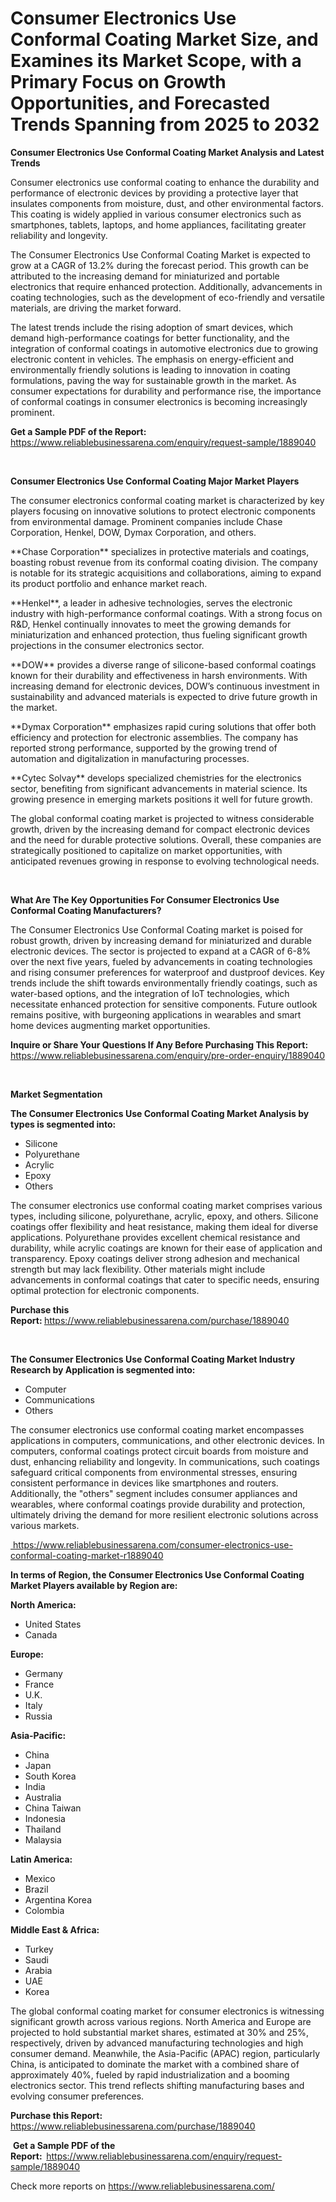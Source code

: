 <p><h1>Consumer Electronics Use Conformal Coating Market Size, and Examines its Market Scope, with a Primary Focus on Growth Opportunities, and Forecasted Trends Spanning from 2025 to 2032</h1></p><p><strong>Consumer Electronics Use Conformal Coating Market Analysis and Latest Trends</strong></p>
<p><p>Consumer electronics use conformal coating to enhance the durability and performance of electronic devices by providing a protective layer that insulates components from moisture, dust, and other environmental factors. This coating is widely applied in various consumer electronics such as smartphones, tablets, laptops, and home appliances, facilitating greater reliability and longevity.</p><p>The Consumer Electronics Use Conformal Coating Market is expected to grow at a CAGR of 13.2% during the forecast period. This growth can be attributed to the increasing demand for miniaturized and portable electronics that require enhanced protection. Additionally, advancements in coating technologies, such as the development of eco-friendly and versatile materials, are driving the market forward. </p><p>The latest trends include the rising adoption of smart devices, which demand high-performance coatings for better functionality, and the integration of conformal coatings in automotive electronics due to growing electronic content in vehicles. The emphasis on energy-efficient and environmentally friendly solutions is leading to innovation in coating formulations, paving the way for sustainable growth in the market. As consumer expectations for durability and performance rise, the importance of conformal coatings in consumer electronics is becoming increasingly prominent.</p></p>
<p><strong>Get a Sample PDF of the Report:&nbsp;</strong> <a href="https://www.reliablebusinessarena.com/enquiry/request-sample/1889040?utm_campaign=2982&utm_medium=2&utm_source=Github&utm_content=ia&utm_term=28032025&utm_id=consumer-electronics-use-conformal-coating">https://www.reliablebusinessarena.com/enquiry/request-sample/1889040</a></p>
<p>&nbsp;</p>
<p><strong>Consumer Electronics Use Conformal Coating Major Market Players</strong></p>
<p><p>The consumer electronics conformal coating market is characterized by key players focusing on innovative solutions to protect electronic components from environmental damage. Prominent companies include Chase Corporation, Henkel, DOW, Dymax Corporation, and others.</p><p>**Chase Corporation** specializes in protective materials and coatings, boasting robust revenue from its conformal coating division. The company is notable for its strategic acquisitions and collaborations, aiming to expand its product portfolio and enhance market reach.</p><p>**Henkel**, a leader in adhesive technologies, serves the electronic industry with high-performance conformal coatings. With a strong focus on R&D, Henkel continually innovates to meet the growing demands for miniaturization and enhanced protection, thus fueling significant growth projections in the consumer electronics sector.</p><p>**DOW** provides a diverse range of silicone-based conformal coatings known for their durability and effectiveness in harsh environments. With increasing demand for electronic devices, DOW’s continuous investment in sustainability and advanced materials is expected to drive future growth in the market.</p><p>**Dymax Corporation** emphasizes rapid curing solutions that offer both efficiency and protection for electronic assemblies. The company has reported strong performance, supported by the growing trend of automation and digitalization in manufacturing processes.</p><p>**Cytec Solvay** develops specialized chemistries for the electronics sector, benefiting from significant advancements in material science. Its growing presence in emerging markets positions it well for future growth.</p><p>The global conformal coating market is projected to witness considerable growth, driven by the increasing demand for compact electronic devices and the need for durable protective solutions. Overall, these companies are strategically positioned to capitalize on market opportunities, with anticipated revenues growing in response to evolving technological needs.</p></p>
<p>&nbsp;</p>
<p><strong>What Are The Key Opportunities For Consumer Electronics Use Conformal Coating Manufacturers?</strong></p>
<p><p>The Consumer Electronics Use Conformal Coating market is poised for robust growth, driven by increasing demand for miniaturized and durable electronic devices. The sector is projected to expand at a CAGR of 6-8% over the next five years, fueled by advancements in coating technologies and rising consumer preferences for waterproof and dustproof devices. Key trends include the shift towards environmentally friendly coatings, such as water-based options, and the integration of IoT technologies, which necessitate enhanced protection for sensitive components. Future outlook remains positive, with burgeoning applications in wearables and smart home devices augmenting market opportunities.</p></p>
<p><strong>Inquire or Share Your Questions If Any Before Purchasing This Report:</strong> <a href="https://www.reliablebusinessarena.com/enquiry/pre-order-enquiry/1889040?utm_campaign=2982&utm_medium=2&utm_source=Github&utm_content=ia&utm_term=28032025&utm_id=consumer-electronics-use-conformal-coating">https://www.reliablebusinessarena.com/enquiry/pre-order-enquiry/1889040</a></p>
<p>&nbsp;</p>
<p><strong>Market Segmentation</strong></p>
<p><strong>The Consumer Electronics Use Conformal Coating Market Analysis by types is segmented into:</strong></p>
<p><ul><li>Silicone</li><li>Polyurethane</li><li>Acrylic</li><li>Epoxy</li><li>Others</li></ul></p>
<p><p>The consumer electronics use conformal coating market comprises various types, including silicone, polyurethane, acrylic, epoxy, and others. Silicone coatings offer flexibility and heat resistance, making them ideal for diverse applications. Polyurethane provides excellent chemical resistance and durability, while acrylic coatings are known for their ease of application and transparency. Epoxy coatings deliver strong adhesion and mechanical strength but may lack flexibility. Other materials might include advancements in conformal coatings that cater to specific needs, ensuring optimal protection for electronic components.</p></p>
<p><strong>Purchase this Report:&nbsp;</strong><a href="https://www.reliablebusinessarena.com/purchase/1889040?utm_campaign=2982&utm_medium=2&utm_source=Github&utm_content=ia&utm_term=28032025&utm_id=consumer-electronics-use-conformal-coating">https://www.reliablebusinessarena.com/purchase/1889040</a></p>
<p>&nbsp;</p>
<p><strong>The Consumer Electronics Use Conformal Coating Market Industry Research by Application is segmented into:</strong></p>
<p><ul><li>Computer</li><li>Communications</li><li>Others</li></ul></p>
<p><p>The consumer electronics use conformal coating market encompasses applications in computers, communications, and other electronic devices. In computers, conformal coatings protect circuit boards from moisture and dust, enhancing reliability and longevity. In communications, such coatings safeguard critical components from environmental stresses, ensuring consistent performance in devices like smartphones and routers. Additionally, the "others" segment includes consumer appliances and wearables, where conformal coatings provide durability and protection, ultimately driving the demand for more resilient electronic solutions across various markets.</p></p>
<p><a href="https://www.reliablebusinessarena.com/consumer-electronics-use-conformal-coating-market-r1889040?utm_campaign=2982&utm_medium=2&utm_source=Github&utm_content=ia&utm_term=28032025&utm_id=consumer-electronics-use-conformal-coating">&nbsp;https://www.reliablebusinessarena.com/consumer-electronics-use-conformal-coating-market-r1889040</a></p>
<p><strong>In terms of Region, the Consumer Electronics Use Conformal Coating Market Players available by Region are:</strong></p>
<p>
    <p> <strong> North America: </strong>
        <ul>
            <li>United States</li>
            <li>Canada</li>
        </ul>
        </p> 
    <p> <strong> Europe: </strong>
        <ul>
            <li>Germany</li>
            <li>France</li>
            <li>U.K.</li>
            <li>Italy</li>
            <li>Russia</li>
        </ul>
        </p> 
    <p> <strong> Asia-Pacific: </strong>
        <ul>
            <li>China</li>
            <li>Japan</li>
            <li>South Korea</li>
            <li>India</li>
            <li>Australia</li>
            <li>China Taiwan</li>
            <li>Indonesia</li>
            <li>Thailand</li>
            <li>Malaysia</li>
        </ul>
        </p> 
    <p> <strong> Latin America: </strong>
        <ul>
            <li>Mexico</li>
            <li>Brazil</li>
            <li>Argentina Korea</li>
            <li>Colombia</li>
        </ul>
        </p> 
    <p> <strong> Middle East & Africa: </strong>
        <ul>
            <li>Turkey</li>
            <li>Saudi</li>
            <li>Arabia</li>
            <li>UAE</li>
            <li>Korea</li>
        </ul>
    </p>
    </p>
<p><p>The global conformal coating market for consumer electronics is witnessing significant growth across various regions. North America and Europe are projected to hold substantial market shares, estimated at 30% and 25%, respectively, driven by advanced manufacturing technologies and high consumer demand. Meanwhile, the Asia-Pacific (APAC) region, particularly China, is anticipated to dominate the market with a combined share of approximately 40%, fueled by rapid industrialization and a booming electronics sector. This trend reflects shifting manufacturing bases and evolving consumer preferences.</p></p>
<p><strong>Purchase this Report: </strong><a href="https://www.reliablebusinessarena.com/purchase/1889040?utm_campaign=2982&utm_medium=2&utm_source=Github&utm_content=ia&utm_term=28032025&utm_id=consumer-electronics-use-conformal-coating">https://www.reliablebusinessarena.com/purchase/1889040</a></p>
<p>&nbsp;<strong>Get a Sample PDF of the Report:&nbsp;&nbsp;</strong><a href="https://www.reliablebusinessarena.com/enquiry/request-sample/1889040?utm_campaign=2982&utm_medium=2&utm_source=Github&utm_content=ia&utm_term=28032025&utm_id=consumer-electronics-use-conformal-coating">https://www.reliablebusinessarena.com/enquiry/request-sample/1889040</a></p>
<p><strong></strong></p>
<p>Check more reports on <a href="https://www.reliablebusinessarena.com/?utm_campaign=2982&utm_medium=2&utm_source=Github&utm_content=ia&utm_term=28032025&utm_id=consumer-electronics-use-conformal-coating">https://www.reliablebusinessarena.com/</a></p>
